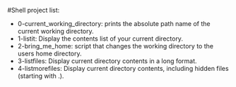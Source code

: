 #Shell project list:

* 0-current_working_directory: prints the absolute path name of the current working directory.
* 1-listit: Display the contents list of your current directory.
* 2-bring_me_home: script that changes the working directory to the users home directory.
* 3-listfiles: Display current directory contents in a long format.
* 4-listmorefiles: Display current directory contents, including hidden files (starting with .).